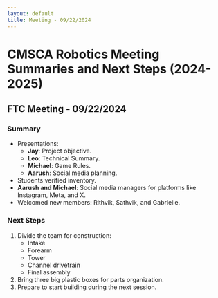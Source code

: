 ```yaml
---
layout: default
title: Meeting - 09/22/2024
---
```


# CMSCA Robotics Meeting Summaries and Next Steps (2024-2025)
## FTC Meeting - 09/22/2024
### Summary
- Presentations:
  - **Jay**: Project objective.
  - **Leo**: Technical Summary.
  - **Michael**: Game Rules.
  - **Aarush**: Social media planning.
- Students verified inventory.
- **Aarush and Michael**: Social media managers for platforms like Instagram, Meta, and X.
- Welcomed new members: Rithvik, Sathvik, and Gabrielle.

### Next Steps
1. Divide the team for construction:
   - Intake
   - Forearm
   - Tower
   - Channel drivetrain
   - Final assembly
2. Bring three big plastic boxes for parts organization.
3. Prepare to start building during the next session.
